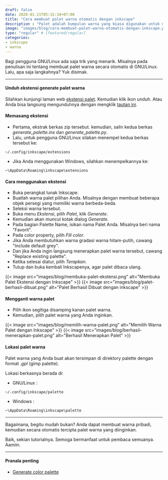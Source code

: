 ```yaml
---
draft: false
date: 2020-01-21T05:15:34+07:00
title: "Cara membuat palet warna otomatis dengan inkscape"
description : "Palet adalah kumpulan warna yang biasa digunakan untuk mewarnai objek agar lebih cepat dan mudah. Tahukah anda membuat palet warna sendiri dengan inkscape? Ternyata caranya seperti ini."
image: "images/blog/cara-membuat-palet-warna-otomatis-dengan-inkscape.png"
type: "regular" # [featured/regular]
categories:
- inkscape
- warna
---
```


Bagi pengguna GNU/Linux ada saja trik yang menarik. Misalnya pada penulisan ini tentang membuat palet warna secara otomatis di GNU/Linux. Lalu, apa saja langkahnya? Yuk disimak.

***

#### Unduh ekstensi generate palet warna

Silahkan kunjungi laman web [ekstensi palet](https://inkscape.org/~olibia/%E2%98%85generate-palette-extension). Kemudian klik ikon unduh. Atau Anda bisa langsung mengunduhnya dengan mengklik [tautan ini](https://inkscape.org/gallery/item/11353/inkscape-generate-palette_RZJsY7R.zip).

#### Memasang ekstensi

* Pertama, ekstrak berkas zip tersebut. kemudian, salin kedua berkas *generate_palette.inx* dan *generate_palette.py*.
* Lalu, untuk pengguna GNU/Linux silakan menempel kedua berkas tersebut ke:
```
~/.config/inkscape/extensions
```
* Jika Anda menggunakan Windows, silahkan menempelkannya ke:
```
~\AppData\Roaming\inkscape\extensions
```

#### Cara menggunakan ekstensi

* Buka perangkat lunak Inkscape.
* Buatlah warna palet pilihan Anda. Misalnya dengan membuat beberapa objek persegi yang memiliki warna berbeda-beda.
* Seleksi warna tersebut.
* Buka menu *Ekstensi*, pilih *Palet*, klik *Generate*.
* Kemudian akan muncul kotak dialog *Generate*.
* Pada bagian Palette Name, isikan nama Palet Anda. Misalnya beri nama "Favorit".
* Pada color property, pilih *Fill color*.
* Jika Anda membutuhkan warna gradasi warna hitam-putih, cawang "Include default grey".
* Dan jika Anda ingin langsung menerapkan palet warna tersebut, cawang "Replace existing palette".
* Ketika selesai diatur, pilih *Terapkan*.
* Tutup dan buka kembali Inkscapenya, agar palet dibaca ulang.

{{< image src="images/blog/membuka-palet-ekstensi.png" alt="Membuka Palet Ekstensi dengan Inkscape" >}}
{{< image src="images/blog/palet-berhasil-dibuat.png" alt="Palet Berhasil Dibuat dengan inkscape" >}}

#### Mengganti warna palet

* Pilih ikon segitiga disamping kanan palet warna.
* Kemudian, pilih palet warna yang Anda inginkan.

{{< image src="images/blog/memilih-warna-palet.png" alt="Memilih Warna Palet dengan Inkscape" >}}
{{< image src="images/blog/berhasil-menerapkan-palet.png" alt="Berhasil Menerapkan Palet" >}}

#### Lokasi palet warna

Palet warna yang Anda buat akan tersimpan di direktory palette dengan format *.gpl* (gimp palette).

Lokasi berkasnya berada di:

* GNU/Linux :
```
~/.config/inkscape/palette
```
* Windows :
```
~\AppData\Roaming\inkscape\palette
```

***

Bagaimana, begitu mudah bukan? Anda dapat membuat warna pribadi, kemudian secara otomatis tercipta palet warna yang diinginkan.

Baik, sekian tutorialnya. Semoga bermanfaat untuk pembaca semuanya. Aamiin.

***

#### Pranala penting

* [Generate color palette](https://github.com/olibia/inkscape-generate-palette)

